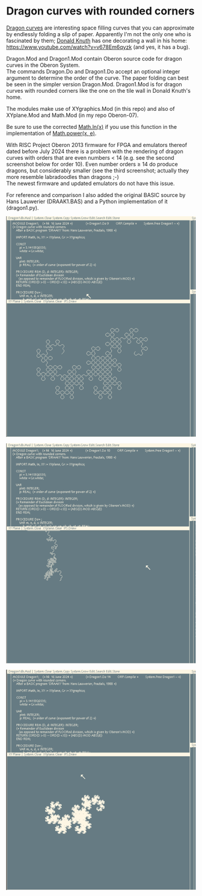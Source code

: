 # Dragon curves with rounded corners

[Dragon curves](https://mathworld.wolfram.com/DragonCurve.html) are interesting space filling curves that you can approximate by endlessly folding a slip of paper. Apparently I'm not the only one who is fascinated by them; [Donald Knuth](https://en.wikipedia.org/wiki/Donald_Knuth) has one decorating a wall in his home: https://www.youtube.com/watch?v=v678Em6qyzk (and yes, it has a bug).

Dragon.Mod and Dragon1.Mod contain Oberon source code for dragon curves in the Oberon System. <br>
The commands Dragon.Do and Dragon1.Do accept an optional integer argument to determine the order of the curve.
The paper folding can best be seen in the simpler version Dragon.Mod. 
Dragon1.Mod is for dragon curves with rounded corners like the one on the tile wall in Donald Knuth's home.

The modules make use of XYgraphics.Mod (in this repo) and also of XYplane.Mod and Math.Mod (in my repo Oberon-07).

Be sure to use the corrected [Math.ln(x)](https://github.com/hansklav/Oberon-07-Math.ln) if you use this function in the implementation of [Math.power(x, e)](https://github.com/hansklav/Oberon-07/blob/master/Math.Mod).

With RISC Project Oberon 2013 firmware for FPGA and emulators thereof dated before July 2024 there is a problem with the rendering of dragon curves with orders that are even numbers < 14 (e.g. see the second screenshot below for order 10). Even number orders ≥ 14 do produce dragons, but considerably smaller (see the third screenshot; actually they more resemble labradoodles than dragons ;-)<br>
The newest firmware and updated emulators do not have this issue.

For reference and comparison I also added the original BASIC source by Hans Lauwerier (DRAAK1.BAS) and a Python implementation of it (dragon1.py).
<br>

![Screenshot](Dragon1a.png)

![Screenshot](Dragon1b.png)

![Screenshot](Dragon1c.png)

<br>
